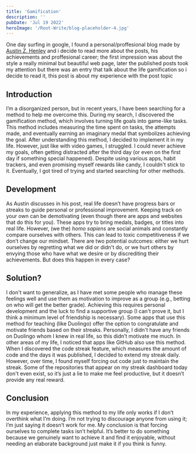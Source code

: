 ```yaml
---
title: 'Gamification'
description: ''
pubDate: 'Jul 19 2022'
heroImage: '/Root-Write/blog-placeholder-4.jpg'
---
```


One day surfing in google, I found a personal/proffesional blog made by [Austin Z. Henley](https://austinhenley.com/blog/gamification.html) and i decide to read more about the posts, his achievements and proffesional career; the first impression was about the style a really minimal but beautiful web page, later the published posts took my attention but there was an entry that talk about the life gamification so i decide to read it, this post is about my experience with the post topic
## Introduction

I’m a disorganized person, but in recent years, I have been searching for a method to help me overcome this. During my search, I discovered the gamification method, which involves turning life goals into game-like tasks. This method includes measuring the time spent on tasks, the attempts made, and eventually earning an imaginary medal that symbolizes achieving the goal. After understanding this method, I decided to implement it in my life. However, just like with video games, I struggled. I could never achieve my goals, often getting distracted after the third day (or even on the first day if something special happened). Despite using various apps, habit trackers, and even promising myself rewards like candy, I couldn't stick to it. Eventually, I got tired of trying and started searching for other methods.

## Development

As Austin discusses in his post, real life doesn’t have progress bars or streaks to guide personal or professional improvement. Keeping track on your own can be demotivating (even though there are apps and websites that do this for you). These apps try to bring medals, badges, or titles into real life. However, (we the) _homo sapiens_ are social animals and constantly compare ourselves with others. This can lead to toxic competitiveness if we don’t change our mindset. There are two potential outcomes: either we hurt ourselves by regretting what we did or didn't do, or we hurt others by envying those who have what we desire or by discrediting their achievements. But does this happen in every case?

## Solution?

I don't want to generalize, as I have met some people who manage these feelings well and use them as motivation to improve as a group (e.g., betting on who will get the better grade). Achieving this requires personal development and the luck to find a supportive group (I can't prove it, but I think a minimum level of friendship is necessary). Some apps that use this method for teaching (like Duolingo) offer the option to congratulate and motivate friends based on their streaks. Personally, I didn't have any friends on Duolingo whom I knew in real life, so this didn’t motivate me much. In other areas of my life, I noticed that apps like GitHub also use this method. When I discovered the code streak feature, which measures the amount of code and the days it was published, I decided to extend my streak daily. However, over time, I found myself forcing out code just to maintain the streak. Some of the repositories that appear on my streak dashboard today don't even exist, so it’s just a lie to make me feel productive, but it doesn’t provide any real reward.

## Conclusion

In my experience, applying this method to my life only works if I don’t overthink what I’m doing. I’m not trying to discourage anyone from using it; I’m just saying it doesn’t work for me. My conclusion is that forcing ourselves to complete tasks isn’t helpful. It’s better to do something because we genuinely want to achieve it and find it enjoyable, without needing an elaborate background just make it if you think is funny.


